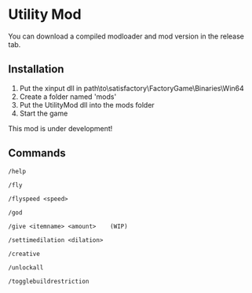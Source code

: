# Utility Mod

You can download a compiled modloader and mod version in the release tab.

## Installation

1. Put the xinput dll in path\to\satisfactory\FactoryGame\Binaries\Win64
2. Create a folder named 'mods'
3. Put the UtilityMod dll into the mods folder
4. Start the game

This mod is under development!

## Commands

```
/help

/fly

/flyspeed <speed>

/god

/give <itemname> <amount>    (WIP)

/settimedilation <dilation>

/creative

/unlockall

/togglebuildrestriction
```